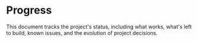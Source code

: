# Progress

This document tracks the project's status, including what works, what's left to build, known issues, and the evolution of project decisions.
